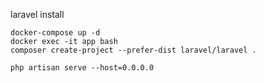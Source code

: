 
laravel install  

```
docker-compose up -d
docker exec -it app bash
composer create-project --prefer-dist laravel/laravel .
```

```
php artisan serve --host=0.0.0.0
```